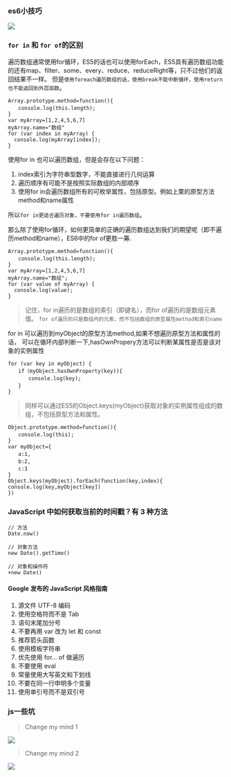 ### es6小技巧

![](https://awesomes.oss-cn-beijing.aliyuncs.com/news/1523938751785-2004-8992.png)

### `for in` 和 `for of`的区别

遍历数组通常使用for循环，ES5的话也可以使用forEach，ES5具有遍历数组功能的还有map、filter、some、every、reduce、reduceRight等，只不过他们的返回结果不一样。
但是`使用foreach遍历数组的话，使用break不能中断循环，使用return也不能返回到外层函数`。

```
Array.prototype.method=function(){
　　console.log(this.length);
}
var myArray=[1,2,4,5,6,7]
myArray.name="数组"
for (var index in myArray) {
  console.log(myArray[index]);
}
```

使用for in 也可以遍历数组，但是会存在以下问题：

1. index索引为字符串型数字，不能直接进行几何运算
2. 遍历顺序有可能不是按照实际数组的内部顺序
3. 使用for in会遍历数组所有的可枚举属性，包括原型。例如上栗的原型方法method和name属性

所以`for in更适合遍历对象，不要使用for in遍历数组`。

那么除了使用for循环，如何更简单的正确的遍历数组达到我们的期望呢（即不遍历method和name），ES6中的for of更胜一筹.
```
Array.prototype.method=function(){
　　console.log(this.length);
}
var myArray=[1,2,4,5,6,7]
myArray.name="数组";
for (var value of myArray) {
  console.log(value);
}
```

> 记住，for in遍历的是数组的索引（即键名），而for of遍历的是数组元素值。
`for of遍历的只是数组内的元素，而不包括数组的原型属性method和索引name`

for in 可以遍历到myObject的原型方法method,如果不想遍历原型方法和属性的话，
可以在循环内部判断一下,hasOwnPropery方法可以判断某属性是否是该对象的实例属性
```
for (var key in myObject) {
　　if（myObject.hasOwnProperty(key)){
　　　　console.log(key);
　　}
}
```

> 同样可以通过ES5的Object.keys(myObject)获取对象的实例属性组成的数组，不包括原型方法和属性。

```
Object.prototype.method=function(){
　　console.log(this);
}
var myObject={
　　a:1,
　　b:2,
　　c:3
}
Object.keys(myObject).forEach(function(key,index){
console.log(key,myObject[key])
})
```


### JavaScript 中如何获取当前的时间戳？有 3 种方法

```
// 方法
Date.now()

// 对象方法
new Date().getTime()

// 对象和操作符
+new Date()
```

#### Google 发布的 JavaScript 风格指南

1. 源文件 UTF-8 编码
2. 使用空格符而不是 Tab
3. 语句末尾加分号
4. 不要再用 var 改为 let 和 const
5. 推荐箭头函数
6. 使用模板字符串
7. 优先使用 for… of 做遍历
8. 不要使用 eval
9. 常量使用大写英文和下划线
10. 不要在同一行申明多个变量
11. 使用单引号而不是双引号

### js一些坑

> Change my mind 1

![](https://awesomes.oss-cn-beijing.aliyuncs.com/news/1523841281145-2015-2749.jpg)

> Change my mind 2

![](https://awesomes.oss-cn-beijing.aliyuncs.com/news/1523198275114-2015-4218.jpg)
